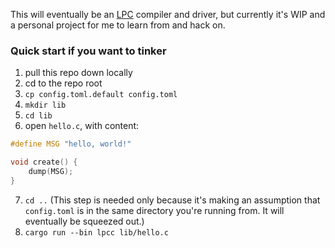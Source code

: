This will eventually be an [LPC](https://mud.fandom.com/wiki/LPC) compiler and driver, but currently it's WIP and a personal project for me to learn from and hack on.

### Quick start if you want to tinker

1. pull this repo down locally
2. cd to the repo root
3. `cp config.toml.default config.toml`
4. `mkdir lib`
5. `cd lib`
6. open `hello.c`, with content:
```c
#define MSG "hello, world!"

void create() {
    dump(MSG);
}
```
7. `cd ..` (This step is needed only because it's making an assumption that `config.toml` is in the same directory you're running from. It will eventually be squeezed out.)
8. `cargo run --bin lpcc lib/hello.c`